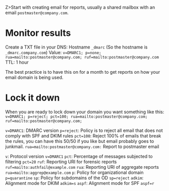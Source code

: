 Z>Start with creating email for reports, usually a shared mailbox with an email `postmaster@company.com`.

# Monitor results
Create a TXT file in your DNS:
Hostname `_dmarc` (So the hostname is `_dmarc.company.com`)
Value: `v=DMARC1; p=none; rua=mailto:postmaster@company.com; ruf=mailto:postmaster@company.com`
TTL: 1 hour

The best practice is to have this on for a month to get reports on how your email domain is being used.

# Lock it down
When you are ready to lock down your domain you want something like this:
`v=DMARC1; p=reject; pct=100; rua=mailto:postmaster@company.com; ruf=mailto:postmaster@company.com;`

`v=DMARC1`: DMARC version
`p=reject`: Policy is to reject all email that does not comply with SPF and DKIM rules
`pct=100`: Reject 100% of emails that break the rules, you can have this 50/50 if you like but email probably goes to junkmail.
`rua=mailto:postmaster@company.com:` Report to postmaster email

`v`: Protocol version `v=DMARC1`
`pct`: Percentage of messages subjected to filtering `pct=20`
`ruf`: Reporting URI for forensic reports `ruf=mailto:authfail@example.com`
`rua`: Reporting URI of aggregate reports `rua=mailto:aggrep@example.com`
`p`: Policy for organizational domain `p=quarantine`
`sp`: Policy for subdomains of the OD `sp=reject`
`adkim`: Alignment mode for DKIM `adkim=s`
`aspf`: Alignment mode for SPF `aspf=r`